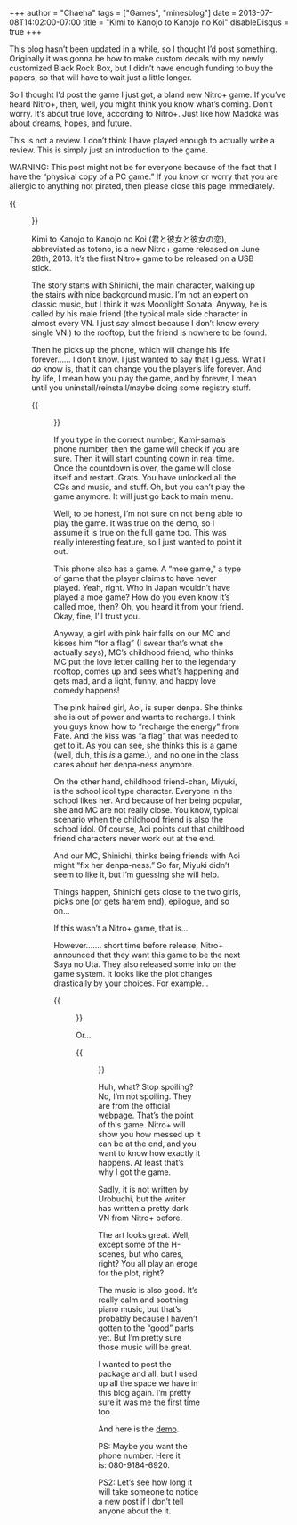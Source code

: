 +++
author = "Chaeha"
tags = ["Games", "minesblog"]
date = 2013-07-08T14:02:00-07:00
title = "Kimi to Kanojo to Kanojo no Koi"
disableDisqus = true
+++

This blog hasn’t been updated in a while, so I thought I’d post something. Originally it was gonna be how to make custom decals with my newly customized Black Rock Box, but I didn’t have enough funding to buy the papers, so that will have to wait just a little longer.

So I thought I’d post the game I just got, a bland new Nitro+ game. If you’ve heard Nitro+, then, well, you might think you know what’s coming. Don’t worry. It’s about true love, according to Nitro+. Just like how Madoka was about dreams, hopes, and future.

This is not a review. I don’t think I have played enough to actually write a review. This is simply just an introduction to the game.

WARNING: This post might not be for everyone because of the fact that I have the “physical copy of a PC game.” If you know or worry that you are allergic to anything not pirated, then please close this page immediately.

<!--more-->

{{<figure src="assets/wp_totono_2_1920.jpg" link="https://imgur.com/kThajaZ.jpg" width="640" height="400">}}

Kimi to Kanojo to Kanojo no Koi (君と彼女と彼女の恋), abbreviated as totono, is a new Nitro+ game released on June 28th, 2013. It’s the first Nitro+ game to be released on a USB stick.

The story starts with Shinichi, the main character, walking up the stairs with nice background music. I’m not an expert on classic music, but I think it was Moonlight Sonata. Anyway, he is called by his male friend (the typical male side character in almost every VN. I just say almost because I don’t know every single VN.) to the rooftop, but the friend is nowhere to be found.

Then he picks up the phone, which will change his life forever…… I don’t know. I just wanted to say that I guess. What I _do_ know is, that it can change you the player’s life forever. And by life, I mean how you play the game, and by forever, I mean until you uninstall/reinstall/maybe doing some registry stuff.

{{<figure src="assets/kamisama_phone.png" link="https://imgur.com/dlVqB0L.png" caption="Moshi moshi? Kamisama desuka?" width="960" height="540">}}

If you type in the correct number, Kami-sama’s phone number, then the game will check if you are sure. Then it will start counting down in real time. Once the countdown is over, the game will close itself and restart. Grats. You have unlocked all the CGs and music, and stuff. Oh, but you can’t play the game anymore. It will just go back to main menu.

Well, to be honest, I’m not sure on not being able to play the game. It was true on the demo, so I assume it is true on the full game too. This was really interesting feature, so I just wanted to point it out.

This phone also has a game. A “moe game,” a type of game that the player claims to have never played. Yeah, right. Who in Japan wouldn’t have played a moe game? How do you even know it’s called moe, then? Oh, you heard it from your friend. Okay, fine, I’ll trust you.

Anyway, a girl with pink hair falls on our MC and kisses him “for a flag” (I swear that’s what she actually says), MC’s childhood friend, who thinks MC put the love letter calling her to the legendary rooftop, comes up and sees what’s happening and gets mad, and a light, funny, and happy love comedy happens!

The pink haired girl, Aoi, is super denpa. She thinks she is out of power and wants to recharge. I think you guys know how to “recharge the energy” from Fate. And the kiss was “a flag” that was needed to get to it. As you can see, she thinks this is a game (well, duh, this _is_ a game.), and no one in the class cares about her denpa-ness anymore.

On the other hand, childhood friend-chan, Miyuki, is the school idol type character. Everyone in the school likes her. And because of her being popular, she and MC are not really close. You know, typical scenario when the childhood friend is also the school idol. Of course, Aoi points out that childhood friend characters never work out at the end.

And our MC, Shinichi, thinks being friends with Aoi might “fix her denpa-ness.” So far, Miyuki didn’t seem to like it, but I’m guessing she will help.

Things happen, Shinichi gets close to the two girls, picks one (or gets harem end), epilogue, and so on…

If this wasn’t a Nitro+ game, that is…

However……. short time before release, Nitro+ announced that they want this game to be the next Saya no Uta. They also released some info on the game system. It looks like the plot changes drastically by your choices. For example…

{{<figure src="assets/wp_totono_3_1920.jpg" link="https://imgur.com/ayEWCrq.jpg" caption="Miyuki is Yandere!" width="640" height="400">}}

Or…

{{<figure src="assets/2013062714490057b.jpg" link="https://imgur.com/A1GpzLX.jpg" caption="... Server maintenance. Please wait calmly." width="1024" height="576">}}

Huh, what? Stop spoiling? No, I’m not spoiling. They are from the official webpage. That’s the point of this game. Nitro+ will show you how messed up it can be at the end, and you want to know how exactly it happens. At least that’s why I got the game.

Sadly, it is not written by Urobuchi, but the writer has written a pretty dark VN from Nitro+ before.

The art looks great. Well, except some of the H-scenes, but who cares, right? You all play an eroge for the plot, right?

The music is also good. It’s really calm and soothing piano music, but that’s probably because I haven’t gotten to the “good” parts yet. But I’m pretty sure those music will be great.

I wanted to post the package and all, but I used up all the space we have in this blog again. I’m pretty sure it was me the first time too.

And here is the [demo](https://docs.google.com/file/d/0B3cvW3NVRsnrNElsSWtITjV6dms/edit?usp=sharing).

PS: Maybe you want the phone number. Here it is: 080-9184-6920.

PS2: Let’s see how long it will take someone to notice a new post if I don’t tell anyone about the it.
